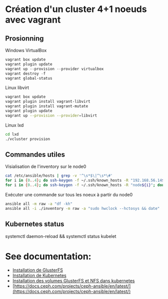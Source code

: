 # Création d'un cluster 4+1 noeuds avec vagrant

## Prosionning

Windows VirtualBox

~~~powershell
vagrant box update
vagrant plugin update
vagrant up --provision --provider virtualbox
vagrant destroy -f
vagrant global-status
~~~

Linux libvirt

~~~bash
vagrant box update
vagrant plugin install vagrant-libvirt
vagrant plugin install vagrant-mutate
vagrant plugin update
vagrant up --provision --provider=libvirt
~~~

Linux lxd

~~~bash
cd lxd
./vcluster provision
~~~


## Commandes utiles

Visialisation de l'inventory sur le node0

~~~bash
cat /etc/ansible/hosts | grep -v '^\s*$\|^\s*\#'
for i in {0..4}; do ssh-keygen -f ~/.ssh/known_hosts -R "192.168.56.14${i}"; done
for i in {0..4}; do ssh-keygen -f ~/.ssh/known_hosts -R "node${i}"; done
~~~

Exécuter une commande sur tous les noeux à partir du node0

~~~bash
ansible all -m raw -a "df -kh"
ansible all -i ./inventory -m raw -a "sudo hwclock --hctosys && date"
~~~

## Kubernetes status

systemctl daemon-reload && systemctl status kubelet


# See documentation:

- [Installation de GlusterFS](exemples/1-cluster-glusterfs/README.md)
- [Installation de Kubernetes](exemples/2-cluster-kubernetes/README.md)
- [Installation des volumes GlusterFS et NFS dans kubernetes](exemples/3-gluster-volume/README.md)
- [https://docs.ceph.com/projects/ceph-ansible/en/latest/](https://docs.ceph.com/projects/ceph-ansible/en/latest/)
